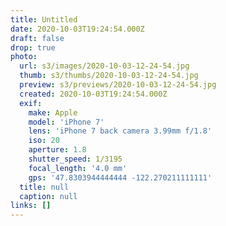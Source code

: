 ```yaml
---
title: Untitled
date: 2020-10-03T19:24:54.000Z
draft: false
drop: true
photo:
  url: s3/images/2020-10-03-12-24-54.jpg
  thumb: s3/thumbs/2020-10-03-12-24-54.jpg
  preview: s3/previews/2020-10-03-12-24-54.jpg
  created: 2020-10-03T19:24:54.000Z
  exif:
    make: Apple
    model: 'iPhone 7'
    lens: 'iPhone 7 back camera 3.99mm f/1.8'
    iso: 20
    aperture: 1.8
    shutter_speed: 1/3195
    focal_length: '4.0 mm'
    gps: '47.8303944444444 -122.270211111111'
  title: null
  caption: null
links: []
---
```

